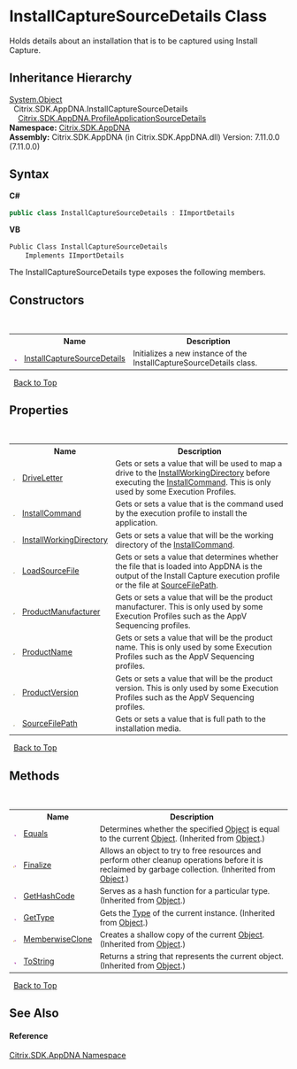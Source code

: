 # InstallCaptureSourceDetails Class
 

Holds details about an installation that is to be captured using Install Capture.


## Inheritance Hierarchy
<a href="http://msdn2.microsoft.com/en-us/library/e5kfa45b" target="_blank">System.Object</a><br />&nbsp;&nbsp;Citrix.SDK.AppDNA.InstallCaptureSourceDetails<br />&nbsp;&nbsp;&nbsp;&nbsp;<a href="fc87fae3-d9aa-f7a5-87f6-63b77c76b0bb">Citrix.SDK.AppDNA.ProfileApplicationSourceDetails</a><br />
**Namespace:**&nbsp;[Citrix.SDK.AppDNA](index.md)<br />**Assembly:**&nbsp;Citrix.SDK.AppDNA (in Citrix.SDK.AppDNA.dll) Version: 7.11.0.0 (7.11.0.0)

## Syntax

**C#**
```csharp
public class InstallCaptureSourceDetails : IImportDetails
```

**VB**
```vbnet
Public Class InstallCaptureSourceDetails
	Implements IImportDetails
```

The InstallCaptureSourceDetails type exposes the following members.


## Constructors
&nbsp;<table><tr><th></th><th>Name</th><th>Description</th></tr><tr><td>![Public method](media/pubmethod.gif "Public method")</td><td><a href="073ad45d-ca37-99db-72c4-73409e2a6a0b">InstallCaptureSourceDetails</a></td><td>
Initializes a new instance of the InstallCaptureSourceDetails class.</td></tr></table>&nbsp;
<a href="#installcapturesourcedetails-class">Back to Top</a>

## Properties
&nbsp;<table><tr><th></th><th>Name</th><th>Description</th></tr><tr><td>![Public property](media/pubproperty.gif "Public property")</td><td><a href="b1577c18-d8d2-6e38-efbe-05ef93107a4b">DriveLetter</a></td><td>
Gets or sets a value that will be used to map a drive to the <a href="f8c28939-3762-af3e-a64a-80520e6294da">InstallWorkingDirectory</a> before executing the <a href="5806b325-7fcb-90b9-cd16-537ae83368ef">InstallCommand</a>. This is only used by some Execution Profiles.</td></tr><tr><td>![Public property](media/pubproperty.gif "Public property")</td><td><a href="5806b325-7fcb-90b9-cd16-537ae83368ef">InstallCommand</a></td><td>
Gets or sets a value that is the command used by the execution profile to install the application.</td></tr><tr><td>![Public property](media/pubproperty.gif "Public property")</td><td><a href="f8c28939-3762-af3e-a64a-80520e6294da">InstallWorkingDirectory</a></td><td>
Gets or sets a value that will be the working directory of the <a href="5806b325-7fcb-90b9-cd16-537ae83368ef">InstallCommand</a>.</td></tr><tr><td>![Public property](media/pubproperty.gif "Public property")</td><td><a href="5e7552c3-30f6-636d-dce2-12e351fbce61">LoadSourceFile</a></td><td>
Gets or sets a value that determines whether the file that is loaded into AppDNA is the output of the Install Capture execution profile or the file at <a href="dfd015df-aea7-33dd-2d62-00c7089a6259">SourceFilePath</a>.</td></tr><tr><td>![Public property](media/pubproperty.gif "Public property")</td><td><a href="f98d0660-436f-3000-009f-fd5b49f8b52e">ProductManufacturer</a></td><td>
Gets or sets a value that will be the product manufacturer. This is only used by some Execution Profiles such as the AppV Sequencing profiles.</td></tr><tr><td>![Public property](media/pubproperty.gif "Public property")</td><td><a href="0834455d-9f3e-4a12-34d0-ee95e8e87658">ProductName</a></td><td>
Gets or sets a value that will be the product name. This is only used by some Execution Profiles such as the AppV Sequencing profiles.</td></tr><tr><td>![Public property](media/pubproperty.gif "Public property")</td><td><a href="a3ce808a-baa2-06bb-6d65-8e9422a2d607">ProductVersion</a></td><td>
Gets or sets a value that will be the product version. This is only used by some Execution Profiles such as the AppV Sequencing profiles.</td></tr><tr><td>![Public property](media/pubproperty.gif "Public property")</td><td><a href="dfd015df-aea7-33dd-2d62-00c7089a6259">SourceFilePath</a></td><td>
Gets or sets a value that is full path to the installation media.</td></tr></table>&nbsp;
<a href="#installcapturesourcedetails-class">Back to Top</a>

## Methods
&nbsp;<table><tr><th></th><th>Name</th><th>Description</th></tr><tr><td>![Public method](media/pubmethod.gif "Public method")</td><td><a href="http://msdn2.microsoft.com/en-us/library/bsc2ak47" target="_blank">Equals</a></td><td>
Determines whether the specified <a href="http://msdn2.microsoft.com/en-us/library/e5kfa45b" target="_blank">Object</a> is equal to the current <a href="http://msdn2.microsoft.com/en-us/library/e5kfa45b" target="_blank">Object</a>.
 (Inherited from <a href="http://msdn2.microsoft.com/en-us/library/e5kfa45b" target="_blank">Object</a>.)</td></tr><tr><td>![Protected method](media/protmethod.gif "Protected method")</td><td><a href="http://msdn2.microsoft.com/en-us/library/4k87zsw7" target="_blank">Finalize</a></td><td>
Allows an object to try to free resources and perform other cleanup operations before it is reclaimed by garbage collection.
 (Inherited from <a href="http://msdn2.microsoft.com/en-us/library/e5kfa45b" target="_blank">Object</a>.)</td></tr><tr><td>![Public method](media/pubmethod.gif "Public method")</td><td><a href="http://msdn2.microsoft.com/en-us/library/zdee4b3y" target="_blank">GetHashCode</a></td><td>
Serves as a hash function for a particular type.
 (Inherited from <a href="http://msdn2.microsoft.com/en-us/library/e5kfa45b" target="_blank">Object</a>.)</td></tr><tr><td>![Public method](media/pubmethod.gif "Public method")</td><td><a href="http://msdn2.microsoft.com/en-us/library/dfwy45w9" target="_blank">GetType</a></td><td>
Gets the <a href="http://msdn2.microsoft.com/en-us/library/42892f65" target="_blank">Type</a> of the current instance.
 (Inherited from <a href="http://msdn2.microsoft.com/en-us/library/e5kfa45b" target="_blank">Object</a>.)</td></tr><tr><td>![Protected method](media/protmethod.gif "Protected method")</td><td><a href="http://msdn2.microsoft.com/en-us/library/57ctke0a" target="_blank">MemberwiseClone</a></td><td>
Creates a shallow copy of the current <a href="http://msdn2.microsoft.com/en-us/library/e5kfa45b" target="_blank">Object</a>.
 (Inherited from <a href="http://msdn2.microsoft.com/en-us/library/e5kfa45b" target="_blank">Object</a>.)</td></tr><tr><td>![Public method](media/pubmethod.gif "Public method")</td><td><a href="http://msdn2.microsoft.com/en-us/library/7bxwbwt2" target="_blank">ToString</a></td><td>
Returns a string that represents the current object.
 (Inherited from <a href="http://msdn2.microsoft.com/en-us/library/e5kfa45b" target="_blank">Object</a>.)</td></tr></table>&nbsp;
<a href="#installcapturesourcedetails-class">Back to Top</a>

## See Also


#### Reference
<a href="fe2d265b-410b-8b11-1eb4-a790e0b062bf">Citrix.SDK.AppDNA Namespace</a><br />
